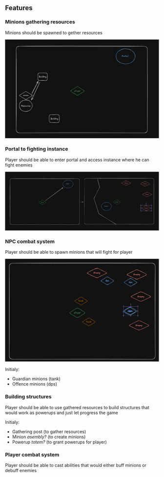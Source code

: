 ## Features

### Minions gathering resources

Minions should be spawned to gether resources

![Minions gathering resources mockup](./images/image1.png)

### Portal to fighting instance

Player should be able to enter portal and access instance where he can fight enemies

![Portalling to fighting arena mockup](./images/image2.png)

### NPC combat system

Player should be able to spawn minions that will fight for player

![Minions fighting mockup](./images/image3.png)

Initialy:
- Guardian minions (tank)
- Offence minions (dps)

### Building structures

Player should be able to use gathered resources to build structures that would work as powerups and just let progress the game

Initialy:
- Gathering post (to gather resources)
- Minion *asembly?* (to create minions)
- Powerup *totem?* (to grant powerups for player)

### Player combat system

Player should be able to cast abilities that would either buff minions or debuff enemies

